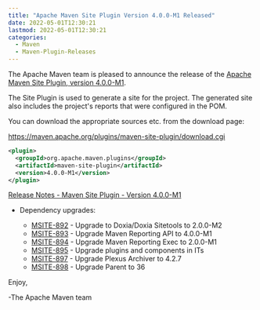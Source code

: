 ```yaml
---
title: "Apache Maven Site Plugin Version 4.0.0-M1 Released"
date: 2022-05-01T12:30:21
lastmod: 2022-05-01T12:30:21
categories:
  - Maven
  - Maven-Plugin-Releases
---
```

The Apache Maven team is pleased to announce the release of the 
[Apache Maven Site Plugin, version 4.0.0-M1](https://maven.apache.org/plugins/maven-site-plugin/).

The Site Plugin is used to generate a site for the project. The generated site
also includes the project's reports that were configured in the POM.

You can download the appropriate sources etc. from the download page:
 
https://maven.apache.org/plugins/maven-site-plugin/download.cgi

```xml
<plugin>
  <groupId>org.apache.maven.plugins</groupId>
  <artifactId>maven-site-plugin</artifactId>
  <version>4.0.0-M1</version>
</plugin>   
```
<!-- more -->
[Release Notes - Maven Site Plugin - Version 4.0.0-M1](https://issues.apache.org/jira/secure/ReleaseNote.jspa?version=12351657&styleName=Text&projectId=12317923)


* Dependency upgrades:
 
  * [MSITE-892](https://issues.apache.org/jira/browse/MSITE-892) - Upgrade to Doxia/Doxia Sitetools to 2.0.0-M2
  * [MSITE-893](https://issues.apache.org/jira/browse/MSITE-893) - Upgrade Maven Reporting API to 4.0.0-M1
  * [MSITE-894](https://issues.apache.org/jira/browse/MSITE-894) - Upgrade Maven Reporting Exec to 2.0.0-M1
  * [MSITE-895](https://issues.apache.org/jira/browse/MSITE-895) - Upgrade plugins and components in ITs
  * [MSITE-897](https://issues.apache.org/jira/browse/MSITE-897) - Upgrade Plexus Archiver to 4.2.7
  * [MSITE-898](https://issues.apache.org/jira/browse/MSITE-898) - Upgrade Parent to 36

Enjoy,

-The Apache Maven team
